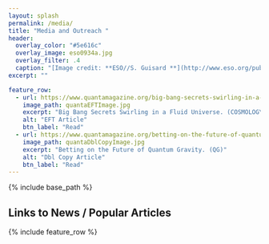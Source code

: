 ```yaml
---
layout: splash
permalink: /media/
title: "Media and Outreach "
header:
  overlay_color: "#5e616c"
  overlay_image: eso0934a.jpg
  overlay_filter: .4
  caption: "[Image credit: **ESO//S. Guisard **](http://www.eso.org/public/images/eso0934a/)"
excerpt: ""

feature_row:
  - url: https://www.quantamagazine.org/big-bang-secrets-swirling-in-a-fluid-universe-20140212/
    image_path: quantaEFTImage.jpg
    excerpt: "Big Bang Secrets Swirling in a Fluid Universe. (COSMOLOGY)"
    alt: "EFT Article"
    btn_label: "Read"
  - url: https://www.quantamagazine.org/betting-on-the-future-of-quantum-gravity-20140314
    image_path: quantaDblCopyImage.jpg
    excerpt: "Betting on the Future of Quantum Gravity. (QG)"
    alt: "Dbl Copy Article"
    btn_label: "Read"
---
```



{% include base_path %}
## Links to News / Popular Articles

{% include feature_row %}
